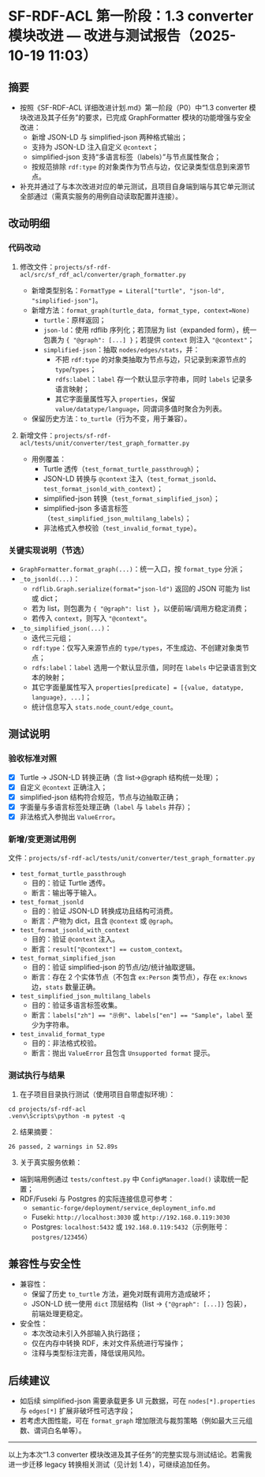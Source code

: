 # SF-RDF-ACL 第一阶段：1.3 converter 模块改进 — 改进与测试报告（2025-10-19 11:03）

## 摘要
- 按照《SF-RDF-ACL 详细改进计划.md》第一阶段（P0）中“1.3 converter 模块改进及其子任务”的要求，已完成 GraphFormatter 模块的功能增强与安全改进：
  - 新增 JSON-LD 与 simplified-json 两种格式输出；
  - 支持为 JSON-LD 注入自定义 `@context`；
  - simplified-json 支持“多语言标签（labels）”与节点属性聚合；
  - 按规范排除 `rdf:type` 的对象类作为节点与边，仅记录类型信息到来源节点。
- 补充并通过了与本次改进对应的单元测试，且项目自身端到端与其它单元测试全部通过（需真实服务的用例自动读取配置并连接）。

## 改动明细

### 代码改动
1) 修改文件：`projects/sf-rdf-acl/src/sf_rdf_acl/converter/graph_formatter.py`
   - 新增类型别名：`FormatType = Literal["turtle", "json-ld", "simplified-json"]`。
   - 新增方法：`format_graph(turtle_data, format_type, context=None)`
     - `turtle`：原样返回；
     - `json-ld`：使用 rdflib 序列化；若顶层为 list（expanded form），统一包裹为 `{ "@graph": [...] }`；若提供 `context` 则注入 `"@context"`；
     - `simplified-json`：抽取 `nodes/edges/stats`，并：
       - 不把 `rdf:type` 的对象类抽取为节点与边，只记录到来源节点的 `type`/`types`；
       - `rdfs:label`：`label` 存一个默认显示字符串，同时 `labels` 记录多语言映射；
       - 其它字面量属性写入 `properties`，保留 `value/datatype/language`，同谓词多值时聚合为列表。
   - 保留历史方法：`to_turtle`（行为不变，用于兼容）。

2) 新增文件：`projects/sf-rdf-acl/tests/unit/converter/test_graph_formatter.py`
   - 用例覆盖：
     - Turtle 透传（`test_format_turtle_passthrough`）；
     - JSON-LD 转换与 `@context` 注入（`test_format_jsonld`、`test_format_jsonld_with_context`）；
     - simplified-json 转换（`test_format_simplified_json`）；
     - simplified-json 多语言标签（`test_simplified_json_multilang_labels`）；
     - 非法格式入参校验（`test_invalid_format_type`）。

### 关键实现说明（节选）
- `GraphFormatter.format_graph(...)`：统一入口，按 `format_type` 分派；
- `_to_jsonld(...)`：
  - `rdflib.Graph.serialize(format="json-ld")` 返回的 JSON 可能为 list 或 dict；
  - 若为 list，则包裹为 `{ "@graph": list }`，以便前端/调用方稳定消费；
  - 若传入 `context`，则写入 `"@context"`。
- `_to_simplified_json(...)`：
  - 迭代三元组；
  - `rdf:type`：仅写入来源节点的 `type/types`，不生成边、不创建对象类节点；
  - `rdfs:label`：`label` 选用一个默认显示值，同时在 `labels` 中记录语言到文本的映射；
  - 其它字面量属性写入 `properties[predicate] = [{value, datatype, language}, ...]`；
  - 统计信息写入 `stats.node_count/edge_count`。

## 测试说明

### 验收标准对照
- [x] Turtle → JSON-LD 转换正确（含 list→@graph 结构统一处理）；
- [x] 自定义 `@context` 正确注入；
- [x] simplified-json 结构符合规范，节点与边抽取正确；
- [x] 字面量与多语言标签处理正确（`label` 与 `labels` 并存）；
- [x] 非法格式入参抛出 `ValueError`。

### 新增/变更测试用例
文件：`projects/sf-rdf-acl/tests/unit/converter/test_graph_formatter.py`

- `test_format_turtle_passthrough`
  - 目的：验证 Turtle 透传。
  - 断言：输出等于输入。
- `test_format_jsonld`
  - 目的：验证 JSON-LD 转换成功且结构可消费。
  - 断言：产物为 dict，且含 `@context` 或 `@graph`。
- `test_format_jsonld_with_context`
  - 目的：验证 `@context` 注入。
  - 断言：`result["@context"] == custom_context`。
- `test_format_simplified_json`
  - 目的：验证 simplified-json 的节点/边/统计抽取逻辑。
  - 断言：存在 2 个实体节点（不包含 `ex:Person` 类节点），存在 `ex:knows` 边，`stats` 数量正确。
- `test_simplified_json_multilang_labels`
  - 目的：验证多语言标签收集。
  - 断言：`labels["zh"] == "示例"`、`labels["en"] == "Sample"`，`label` 至少为字符串。
- `test_invalid_format_type`
  - 目的：非法格式校验。
  - 断言：抛出 `ValueError` 且包含 `Unsupported format` 提示。

### 测试执行与结果

1) 在子项目目录执行测试（使用项目自带虚拟环境）：
```
cd projects/sf-rdf-acl
.venv\Scripts\python -m pytest -q
```

2) 结果摘要：
```
26 passed, 2 warnings in 52.89s
```

3) 关于真实服务依赖：
- 端到端用例通过 `tests/conftest.py` 中 `ConfigManager.load()` 读取统一配置；
- RDF/Fuseki 与 Postgres 的实际连接信息可参考：
  - `semantic-forge/deployment/service_deployment_info.md`
  - Fuseki: `http://localhost:3030` 或 `http://192.168.0.119:3030`
  - Postgres: `localhost:5432` 或 `192.168.0.119:5432`（示例账号：`postgres/123456`）

## 兼容性与安全性
- 兼容性：
  - 保留了历史 `to_turtle` 方法，避免对既有调用方造成破坏；
  - JSON-LD 统一使用 `dict` 顶层结构（list → `{"@graph": [...]}` 包装），前端处理更稳定。
- 安全性：
  - 本次改动未引入外部输入执行路径；
  - 仅在内存中转换 RDF，未对文件系统进行写操作；
  - 注释与类型标注完善，降低误用风险。

## 后续建议
- 如后续 simplified-json 需要承载更多 UI 元数据，可在 `nodes[*].properties` 与 `edges[*]` 扩展非破坏性可选字段；
- 若考虑大图性能，可在 `format_graph` 增加限流与裁剪策略（例如最大三元组数、谓词白名单等）。

---

以上为本次“1.3 converter 模块改进及其子任务”的完整实现与测试结论。若需我进一步迁移 legacy 转换相关测试（见计划 1.4），可继续追加任务。 

